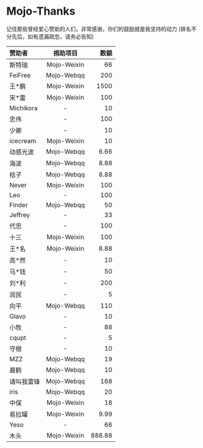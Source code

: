 # Mojo-Thanks
记住那些曾经爱心赞助的人们，非常感谢，你们的鼓励就是我坚持的动力 (排名不分先后，如有遗漏疏忽，请务必告知)

| 赞助者         | 捐助项目         | 数额       |
| :------------  |:----------------: | ---------: |
|斯特瑞         | Mojo-Weixin   | 66          |
|FeiFree        | Mojo-Webqq  | 200        |
|王*鹏           | Mojo-Weixin   | 1500      |
|宋*雷           | Mojo-Weixin   | 100        |
|Michikora    | -                     | 10          |
|忠伟             | -                     | 100        |
|少卿             | -                     | 10          |
|icecream     | Mojo-Weixin   |  10         | 
|动感光波      | Mojo-Webqq   | 6.66       |
|海波            | Mojo-Webqq   | 8.88       |
|桔子            | Mojo-Webqq   | 8.88       |
|Never         | Mojo-Weixin    | 100        |
|Leo             | -                      | 100        |
|Finder         | Mojo-Webqq   | 50          |
|Jeffrey        |  -                     | 33          |
|代忠            | -                      | 100        |
|十三            | Mojo-Weixin    | 100        |
|王*名          | Mojo-Weixin     | 8.88      |
|高*然          |  -                      | 10         |
|马*钱          |  -                      | 50         |
|刘*利          | -                       | 200       |
|润民            | -                       | 5          |
|向平            | Mojo-Webqq    | 110     |
|Glavo          | -                        | 10     |
|小牧            | -                         | 88      |
|cqupt          | -                        | 5        |
|守根            | -                         | 10      |
|MZZ           | Mojo-Webqq      | 19      |
|晨鹤            |Mojo-Webqq       |  10     |
|请叫我雷锋    | Mojo-Webqq     | 168   |
|iris          | Mojo-Webqq     | 20    |
|中保          | Mojo-Weixin     | 18        |
|易拉罐       | Mojo-Weixin     | 9.99     |
|Yeso         |   -                     | 66        |
|木头          | Mojo-Weixin     | 888.88  |

